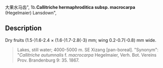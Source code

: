 大果水马齿",
1b.**Callitriche hermaphroditica subsp. macrocarpa** (Hegelmaier) Lansdown",

## Description
Dry fruits (1.5-)1.6-2.4 × (1.6-)1.7-2.8(-3) mm; wing 0.2-0.7(-0.8) mm wide.

> Lakes, still water; 4000-5000 m. SE Xizang [pan-boreal].
  "Synonym": "*Callitriche autumnalis* f. *macrocarpa* Hegelmaier, Verh. Bot. Vereins Prov. Brandenburg 9: 35. 1867.
